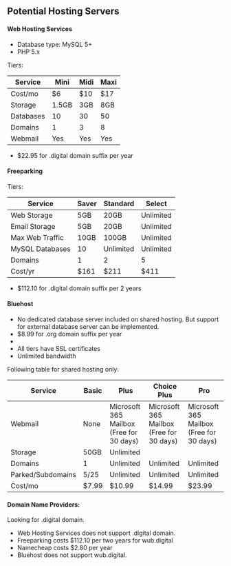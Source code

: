## Potential Hosting Servers

#### Web Hosting Services

* Database type: MySQL 5+
* PHP 5.x

Tiers:

| Service   | Mini  | Midi | Maxi |
|-----------|-------|------|------|
| Cost/mo   | $6    | $10  | $17  |
| Storage   | 1.5GB | 3GB  | 8GB  |
| Databases | 10    | 30   | 50   |
| Domains   | 1     | 3    | 8    |
| Webmail   | Yes   | Yes  | Yes  |

* $22.95 for .digital domain suffix per year

#### Freeparking
Tiers:

| Service         | Saver | Standard  | Select    |
|-----------------|-------|-----------|-----------|
| Web Storage     | 5GB   | 20GB      | Unlimited |
| Email Storage   | 5GB   | 20GB      | Unlimited |
| Max Web Traffic | 10GB  | 100GB     | Unlimited |
| MySQL Databases | 10    | Unlimited | Unlimited |
| Domains         | 1     | 2         | 5         |
| Cost/yr         | $161  | $211      | $411      |

* $112.10 for .digital domain suffix per 2 years

#### Bluehost

* No dedicated database server included on shared hosting. But support for external database server can be implemented.
* $8.99 for .org domain suffix per year
*
* All tiers have SSL certificates
* Unlimited bandwidth

Following table for shared hosting only:


| Service           | Basic | Plus                                     | Choice Plus                              | Pro                                      |
|-------------------|-------|------------------------------------------|------------------------------------------|------------------------------------------|
| Webmail           | None  | Microsoft 365 Mailbox (Free for 30 days) | Microsoft 365 Mailbox (Free for 30 days) | Microsoft 365 Mailbox (Free for 30 days) |
| Storage           | 50GB  | Unlimited                                |                                          |                                          |
| Domains           | 1     | Unlimited                                | Unlimited                                | Unlimited                                |
| Parked/Subdomains | 5/25  | Unlimited                                | Unlimited                                | Unlimited                                |
| Cost/mo           | $7.99 | $10.99                                   | $14.99                                   | $23.99                                   |

#### Domain Name Providers:
Looking for .digital domain.

* Web Hosting Services does not support .digital domain.
* Freeparking costs $112.10 per two years for wub.digital
* Namecheap costs $2.80 per year
* Bluehost does not support wub.digital.
 
